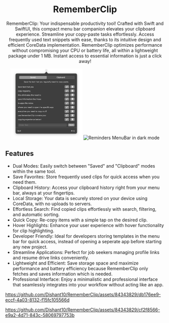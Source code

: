 <div align="center">
  <h1>
    RememberClip
  </h1>
    <p>
RememberClip: Your indispensable productivity tool! Crafted with Swift and SwiftUI, this compact menu bar companion elevates your clipboard experience. Streamline your copy-paste tasks effortlessly. Access frequently used text snippets with ease, thanks to its intuitive design and efficient CoreData implementation. RememberClip optimizes performance without compromising your CPU or battery life, all within a lightweight package under 1 MB. Instant access to essential information is just a click away!
  </p>
  <img
    max-width="400"
    width="45%"
    src="/Images/RememberClip-Image.png"
    alt="RememberClip"
  >
  <img
    max-width="400"
    width="42%"
    src="Images/Screenshot%202023-09-27%20at%205.05.26%E2%80%AFPM.png"
    alt="Reminders MenuBar in dark mode"
  >

</div>

## Features

* Dual Modes: Easily switch between "Saved" and "Clipboard" modes within the same tool.
* Save Favorites: Store frequently used clips for quick access when you need them.
* Clipboard History: Access your clipboard history right from your menu bar, always at your fingertips.
* Local Storage: Your data is securely stored on your device using CoreData, with no uploads to servers.
* Effortless Search: Find copied clips effortlessly with search, filtering, and automatic sorting.
* Quick Copy: Re-copy items with a simple tap on the desired clip.
* Hover Highlights: Enhance your user experience with hover functionality for clip highlighting.
* Developer Friendly: Ideal for developers storing templates in the menu bar for quick access, instead of opening a seperate app before starting any new project. 
* Streamline Applications: Perfect for job seekers managing profile links and resume drive links conveniently.
* Lightweight and Efficient: Save storage space and maximize performance and battery efficiency because RememberClip only fetches and saves information which is needed.
* Professional Interface: Enjoy a minimalistic and professional interface that seamlessly integrates into your workflow without acting like an app.





https://github.com/Dishant10/RememberClip/assets/84343829/db176ee9-eccf-4a03-8132-f15fc105566d



https://github.com/Dishant10/RememberClip/assets/84343829/cf2f8566-e9a2-4d71-843c-58069797753b


